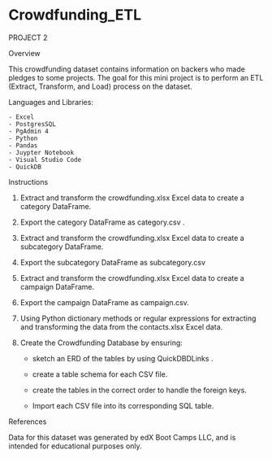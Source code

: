 # Crowdfunding_ETL

PROJECT 2

Overview

This crowdfunding dataset contains information on backers who made pledges to some projects. The goal for this mini project is to perform an ETL (Extract, Transform, and Load) process on the dataset.


Languages and Libraries:

    - Excel
    - PostgresSQL
    - PgAdmin 4
    - Python
    - Pandas
    - Juypter Notebook
    - Visual Studio Code
    - QuickDB


Instructions

1. Extract and transform the crowdfunding.xlsx Excel data to create a category DataFrame. 

2. Export the category DataFrame as category.csv .

3. Extract and transform the crowdfunding.xlsx Excel data to create a subcategory DataFrame. 

4. Export the subcategory DataFrame as subcategory.csv 

5. Extract and transform the crowdfunding.xlsx Excel data to create a campaign DataFrame.

6. Export the campaign DataFrame as campaign.csv.

7. Using Python dictionary methods or regular expressions for extracting and transforming the data from the contacts.xlsx Excel data.

8. Create the Crowdfunding Database by ensuring:

    -  sketch an ERD of the tables by using QuickDBDLinks .

    -  create a table schema for each CSV file.

    -  create the tables in the correct order to handle the foreign keys.

    - Import each CSV file into its corresponding SQL table.



References

Data for this dataset was generated by edX Boot Camps LLC, and is intended for educational purposes only.


